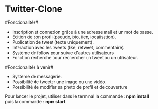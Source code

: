 # Twitter-Clone

#Fonctionalités#

- Inscription et connexion grâce à une adresse mail et un mot de passe.
- Edition de son profil (pseudo, bio, lien, localisation).
- Publication de tweet (texte uniquement).
- Interaction avec les tweets (like, retweet, commentaire).
- Système de follow pour suivre d'autres utilisateurs
- Fonction recherche pour rechercher un tweet ou un utilisateur.

#Fonctionalités à venir#

- Système de messagerie.
- Possibilité de tweeter une image ou une vidéo.
- Possibilité de modifier sa photo de profil et de couverture

Pour lancer le projet, utiliser dans le terminal la commande : **npm install** puis la commande : **npm start**
